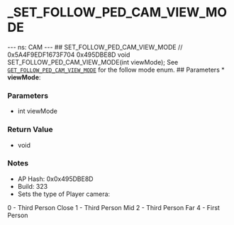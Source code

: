 # _SET_FOLLOW_PED_CAM_VIEW_MODE

--- ns: CAM --- ## SET_FOLLOW_PED_CAM_VIEW_MODE  // 0x5A4F9EDF1673F704 0x495DBE8D void SET_FOLLOW_PED_CAM_VIEW_MODE(int viewMode);  See [`GET_FOLLOW_PED_CAM_VIEW_MODE`](#_0x8D4D46230B2C353A) for the follow mode enum.  ## Parameters * **viewMode**:

### Parameters
* int viewMode

### Return Value
* void

### Notes
* AP Hash: 0x0x495DBE8D
* Build: 323
* Sets the type of Player camera:

0 - Third Person Close
1 - Third Person Mid
2 - Third Person Far
4 - First Person

